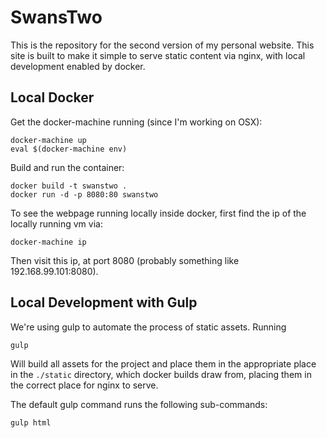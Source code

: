SwansTwo
========

This is the repository for the second version of my personal
website. This site is built to make it simple to serve static content
via nginx, with local development enabled by docker.


Local Docker
------------

Get the docker-machine running (since I'm working on OSX):

```
docker-machine up
eval $(docker-machine env)
```

Build and run the container:

```
docker build -t swanstwo .
docker run -d -p 8080:80 swanstwo
```

To see the webpage running locally inside docker, first find the ip of
the locally running vm via:

```
docker-machine ip
```

Then visit this ip, at port 8080 (probably something like 192.168.99.101:8080).


Local Development with Gulp
---------------------------

We're using gulp to automate the process of static assets. Running

```
gulp
```

Will build all assets for the project and place them in the
appropriate place in the `./static` directory, which docker builds
draw from, placing them in the correct place for nginx to serve.

The default gulp command runs the following sub-commands:

```
gulp html
```
